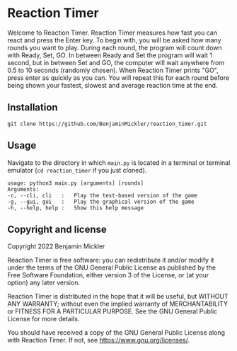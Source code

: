 # Reaction Timer
Welcome to Reaction Timer.
Reaction Timer measures how fast you can react and press the Enter key.
To begin with, you will be asked how many rounds you want to play.
During each round, the program will count down with Ready, Set, GO.
In between Ready and Set the program will wait 1 second, but in between Set and GO, the computer will wait anywhere from 0.5 to 10 seconds (randomly chosen).
When Reaction Timer prints "GO", press enter as quickly as you can.
You will repeat this for each round before being shown your fastest, slowest and average reaction time at the end.

## Installation
```
git clone https://github.com/BenjaminMickler/reaction_timer.git
```

## Usage
Navigate to the directory in which `main.py` is located in a terminal or terminal emulator (`cd reaction_timer` if you just cloned).
```
usage: python3 main.py [arguments] [rounds]
Arguments:
-c, --cli, cli   :   Play the text-based version of the game
-g, --gui, gui   :   Play the graphical version of the game
-h, --help, help :   Show this help message
```

## Copyright and license
Copyright 2022 Benjamin Mickler

Reaction Timer is free software: you can redistribute it and/or modify
it under the terms of the GNU General Public License as published by the Free
Software Foundation, either version 3 of the License, or (at your option) any
later version.

Reaction Timer is distributed in the hope that it will be useful, but
WITHOUT ANY WARRANTY; without even the implied warranty of MERCHANTABILITY or
FITNESS FOR A PARTICULAR PURPOSE. See the GNU General Public License for more
details.

You should have received a copy of the GNU General Public License along with
Reaction Timer. If not, see <https://www.gnu.org/licenses/>.